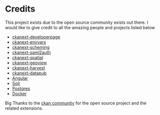 # Credits

This project exists due to the open source community exists out there. I would like to give credit to all the amazing people and projects listed below

- [ckanext-developerpage](https://github.com/datopian/ckanext-developerpage.git)
- [ckanext-envvars](https://github.com/okfn/ckanext-envvars.git)
- [ckanext-scheming](https://github.com/ckan/ckanext-scheming.git)
- [ckanext-saml2auth](https://github.com/keitaroinc/ckanext-saml2auth.git)
- [ckanext-spatial](https://github.com/ckan/ckanext-spatial.git)
- [ckanext-geoview](https://github.com/ckan/ckanext-geoview.git)
- [ckanext-harvest](https://github.com/ckan/ckanext-harvest.git)
- [ckanext-datapub](https://github.com/datopian/ckanext-datapub)
- [Angular](https://angular.io)
- [Solr](https://solr.apache.org/)
- [Postgres](https://www.postgresql.org/)
- [Docker](https://www.docker.com/)

Big Thanks to the [ckan community](https://ckan.org/community) for the open source project and the related extensions.

